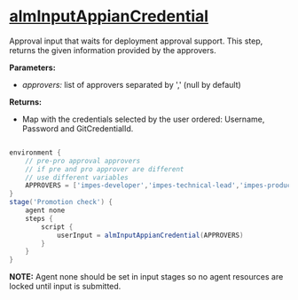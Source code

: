 # [almInputAppianCredential](/vars/almInputAppianCredential.groovy)

Approval input that waits for deployment approval support.
This step, returns the given information provided by the approvers.

**Parameters:**
- *approvers:* list of approvers separated by ',' (null by default)

**Returns:**
- Map with the credentials selected by the user ordered: Username, Password and GitCredentialId.

```groovy

environment {
	// pre-pro approval approvers
	// if pre and pro approver are different
	// use different variables
	APPROVERS = ['impes-developer','impes-technical-lead','impes-product-owner','alm-developer']
}
stage('Promotion check') {
	agent none
	steps {
		script {
			userInput = almInputAppianCredential(APPROVERS)
		}
	}
}

```

**NOTE:** Agent none should be set in input stages so no agent resources are locked until input is submitted.

